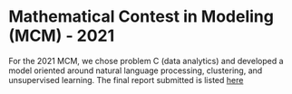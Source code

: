 # Mathematical Contest in Modeling (MCM) - 2021
For the 2021 MCM, we chose problem C (data analytics) and developed a model oriented around natural language processing, clustering, and unsupervised learning. The final report submitted is listed [here](MCM_2021.pdf)
